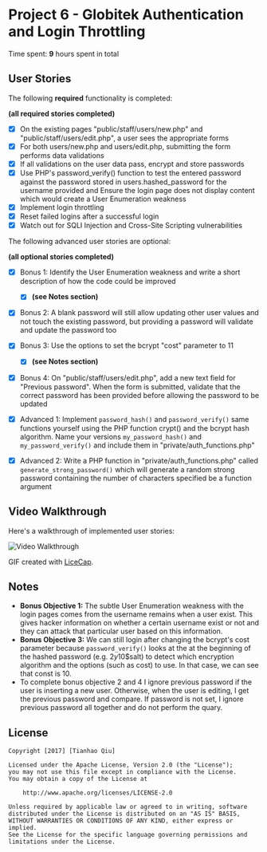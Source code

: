 # Project 6 - Globitek Authentication and Login Throttling

Time spent: **9** hours spent in total

## User Stories

The following **required** functionality is completed:

**(all required stories completed)**

- [x] On the existing pages "public/staff/users/new.php" and "public/staff/users/edit.php", a user sees the appropriate forms
- [x] For both users/new.php and users/edit.php, submitting the form performs data validations
- [x] If all validations on the user data pass, encrypt and store passwords
- [x] Use PHP's password_verify() function to test the entered password against the password stored in users.hashed_password for the username provided and Ensure the login page does not display content which would create a User Enumeration weakness
- [x] Implement login throttling
- [x] Reset failed logins after a successful login
- [x] Watch out for SQLI Injection and Cross-Site Scripting vulnerabilities

The following advanced user stories are optional:

**(all optional stories completed)**

- [x] Bonus 1: Identify the User Enumeration weakness and write a short description of how the code could be improved
  - [x] **(see Notes section)**
- [x] Bonus 2: A blank password will still allow updating other user values and not touch the existing password, but providing a password will validate and update the password too
- [x] Bonus 3: Use the options to set the bcrypt "cost" parameter to 11
  - [x] **(see Notes section)**
- [x] Bonus 4: On "public/staff/users/edit.php", add a new text field for "Previous password". When the form is submitted, validate that the correct password has been provided before allowing the password to be updated
- [x] Advanced 1: Implement `password_hash()` and `password_verify()` same functions yourself using the PHP function crypt() and the bcrypt hash algorithm. Name your versions `my_password_hash()` and `my_password_verify()` and include them in "private/auth_functions.php"
- [x] Advanced 2: Write a PHP function in "private/auth_functions.php" called `generate_strong_password()` which will generate a random strong password containing the number of characters specified be a function argument


## Video Walkthrough

Here's a walkthrough of implemented user stories:

<img src='http://i.imgur.com/iQcdNxJ.gif' title='Video Walkthrough' width='' alt='Video Walkthrough' />

GIF created with [LiceCap](http://www.cockos.com/licecap/).

## Notes

* **Bonus Objective 1:** The subtle User Enumeration weakness with the login pages comes from the username remains when a user exist. This gives hacker information on whether a certain username exist or not and they can attack that particular user based on this information.
* **Bonus Objective 3:** We can still login after changing the bcrypt's cost parameter because `password_verify()` looks at the at the beginning of the hashed password (e.g. $2y$10$salt) to detect which encryption algorithm and the options (such as cost) to use. In that case, we can see that const is 10.
* To complete bonus objective 2 and 4 I ignore previous password if the user is inserting a new user. Otherwise, when the user is editing, I get the previous password and compare. If password is not set, I ignore previous password all together and do not perform the quary. 

## License

    Copyright [2017] [Tianhao Qiu]

    Licensed under the Apache License, Version 2.0 (the "License");
    you may not use this file except in compliance with the License.
    You may obtain a copy of the License at

        http://www.apache.org/licenses/LICENSE-2.0

    Unless required by applicable law or agreed to in writing, software
    distributed under the License is distributed on an "AS IS" BASIS,
    WITHOUT WARRANTIES OR CONDITIONS OF ANY KIND, either express or implied.
    See the License for the specific language governing permissions and
    limitations under the License.
